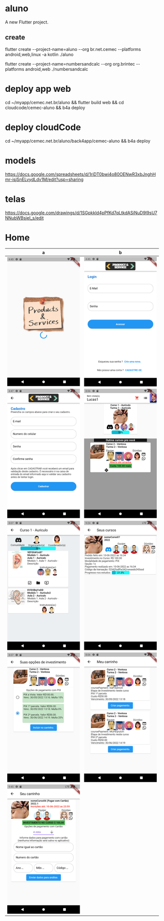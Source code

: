 # aluno

A new Flutter project.

## create

 flutter create --project-name=aluno --org br.net.cemec --platforms android,web,linux -a kotlin ./aluno

 flutter create --project-name=numbersandcalc --org org.brintec --platforms android,web ./numbersandcalc


# deploy app web
cd ~/myapp/cemec.net.br/aluno && flutter build web && cd cloudcode/cemec-aluno && b4a deploy

# deploy cloudCode
cd ~/myapp/cemec.net.br/aluno/back4app/cemec-aluno && b4a deploy

# models
https://docs.google.com/spreadsheets/d/1riDT0bwi4o80OENwR3xbJnghHmr-isjSnELvydLdv1M/edit?usp=sharing

# telas
https://docs.google.com/drawings/d/1SGpkkld4pPfKd7qLtkdASiNuD9I9sU7NNubWBsjeI_s/edit

# Home

a|b
---|---
![](readme_files/splash.png)|![](readme_files/login.png)
![](readme_files/register.png)|![](readme_files/home.png)
![](readme_files/course.png)|![](readme_files/purchase_order.png)
![](readme_files/pedido.png)|![](readme_files/carrinho.png)
![](readme_files/purchase_cart_card.png)|